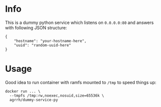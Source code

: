 # Info

This is a dummy python service which listens on `0.0.0.0:80` and answers with following JSON structure:

```
{
    "hostname": "your-hostname-here", 
    "uuid": "random-uuid-here"
}
```

# Usage

Good idea to run container with ramfs mounted to `/tmp` to speed things up:

```
docker run ... \
  --tmpfs /tmp:rw,noexec,nosuid,size=65536k \
  agrrh/dummy-service-py
```

